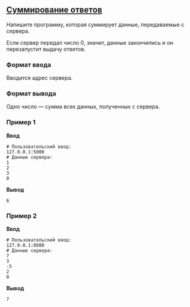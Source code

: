 ## [Суммирование ответов](../../../solutions/6.3/63_b.py)

Напишите программу, которая суммирует данные, передаваемые с сервера.

Если сервер передал число 0, значит, данные закончились и он перезапустит выдачу ответов.

### Формат ввода

Вводится адрес сервера.

### Формат вывода

Одно число — сумма всех данных, полученных с сервера.

### Пример 1

__Ввод__
```plaintext
# Пользовательский ввод:
127.0.0.1:5000
# Данные сервера:
1
2
3
0
```

__Вывод__
```plaintext
6
```

### Пример 2

__Ввод__
```plaintext
# Пользовательский ввод:
127.0.0.1:8080
# Данные сервера:
7
3
-5
2
0
```

__Вывод__
```plaintext
7
```